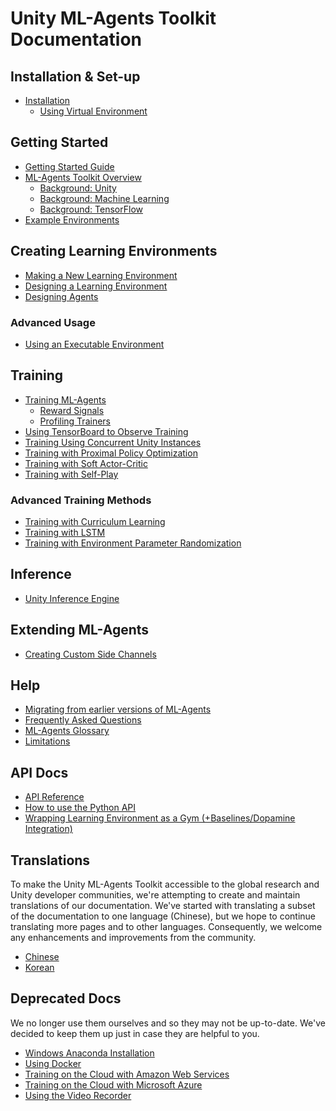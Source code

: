# Unity ML-Agents Toolkit Documentation

## Installation & Set-up

- [Installation](Installation.md)
  - [Using Virtual Environment](Using-Virtual-Environment.md)

## Getting Started

- [Getting Started Guide](Getting-Started.md)
- [ML-Agents Toolkit Overview](ML-Agents-Overview.md)
  - [Background: Unity](Background-Unity.md)
  - [Background: Machine Learning](Background-Machine-Learning.md)
  - [Background: TensorFlow](Background-TensorFlow.md)
- [Example Environments](Learning-Environment-Examples.md)

## Creating Learning Environments

- [Making a New Learning Environment](Learning-Environment-Create-New.md)
- [Designing a Learning Environment](Learning-Environment-Design.md)
- [Designing Agents](Learning-Environment-Design-Agents.md)

### Advanced Usage

- [Using an Executable Environment](Learning-Environment-Executable.md)

## Training

- [Training ML-Agents](Training-ML-Agents.md)
  - [Reward Signals](Reward-Signals.md)
  - [Profiling Trainers](Profiling-Python.md)
- [Using TensorBoard to Observe Training](Using-Tensorboard.md)
- [Training Using Concurrent Unity Instances](Training-Using-Concurrent-Unity-Instances.md)
- [Training with Proximal Policy Optimization](Training-PPO.md)
- [Training with Soft Actor-Critic](Training-SAC.md)
- [Training with Self-Play](Training-Self-Play.md)

### Advanced Training Methods

- [Training with Curriculum Learning](Training-Curriculum-Learning.md)
- [Training with LSTM](Feature-Memory.md)
- [Training with Environment Parameter Randomization](Training-Environment-Parameter-Randomization.md)

## Inference

- [Unity Inference Engine](Unity-Inference-Engine.md)

## Extending ML-Agents

- [Creating Custom Side Channels](Custom-SideChannels.md)

## Help

- [Migrating from earlier versions of ML-Agents](Migrating.md)
- [Frequently Asked Questions](FAQ.md)
- [ML-Agents Glossary](Glossary.md)
- [Limitations](Limitations.md)

## API Docs

- [API Reference](API-Reference.md)
- [How to use the Python API](Python-API.md)
- [Wrapping Learning Environment as a Gym (+Baselines/Dopamine Integration)](../gym-unity/README.md)

## Translations

To make the Unity ML-Agents Toolkit accessible to the global research and Unity
developer communities, we're attempting to create and maintain translations of
our documentation. We've started with translating a subset of the documentation
to one language (Chinese), but we hope to continue translating more pages and to
other languages. Consequently, we welcome any enhancements and improvements from
the community.

- [Chinese](localized/zh-CN/)
- [Korean](localized/KR/)

## Deprecated Docs

We no longer use them ourselves and so they may not be up-to-date. We've decided
to keep them up just in case they are helpful to you.

- [Windows Anaconda Installation](Installation-Anaconda-Windows.md)
- [Using Docker](Using-Docker.md)
- [Training on the Cloud with Amazon Web Services](Training-on-Amazon-Web-Service.md)
- [Training on the Cloud with Microsoft Azure](Training-on-Microsoft-Azure.md)
- [Using the Video Recorder](https://github.com/Unity-Technologies/video-recorder)

